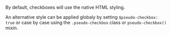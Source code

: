 By default, checkboxes will use the native HTML styling.

An alternative style can be applied globaly by setting `$pseudo-checkbox: true` or case by case using the `.pseudo-checkbox` class or `pseudo-checkbox()` mixin.